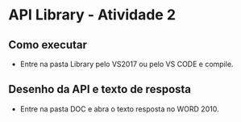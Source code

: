 # API Library - Atividade 2

## Como executar

* Entre na pasta Library pelo VS2017 ou pelo VS CODE e compile.

## Desenho da API e texto de resposta

* Entre na pasta DOC e abra o texto resposta no WORD 2010.

